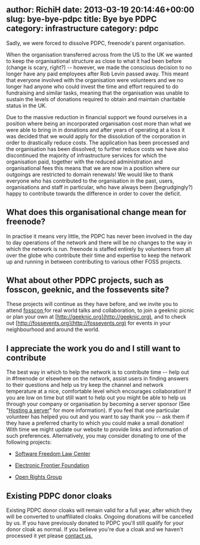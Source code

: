 author: RichiH
date: 2013-03-19 20:14:46+00:00
slug: bye-bye-pdpc
title: Bye bye PDPC
category: infrastructure
category: pdpc
---
Sadly, we were forced to dissolve PDPC, freenode's parent organisation.

When the organisation transferred across from the US to the UK we wanted to keep the organisational structure as close to what it had been before (change is scary, right?) -- however, we made the conscious decision to no longer have any paid employees after Rob Levin passed away. This meant that everyone involved with the organisation were volunteers and we no longer had anyone who could invest the time and effort required to do fundraising and similar tasks, meaning that the organisation was unable to sustain the levels of donations required to obtain and maintain charitable status in the UK.

Due to the massive reduction in financial support we found ourselves in a position where being an incorporated organisation cost more than what we were able to bring in in donations and after years of operating at a loss it was decided that we would apply for the dissolution of the corporation in order to drastically reduce costs. The application has been processed and the organisation has been dissolved; to further reduce costs we have also discontinued the majority of infrastructure services for which the organisation paid, together with the reduced administration and organisational fees this means that we are now in a position where our outgoings are restricted to domain renewals! We would like to thank everyone who has contributed to the organisation in the past, users, organisations and staff in particular, who have always been (begrudgingly?) happy to contribute towards the difference in order to cover the deficit.



## What does this organisational change mean for freenode?



In practise it means very little, the PDPC has never been involved in the day to day operations of the network and there will be no changes to the way in which the network is run. freenode is staffed entirely by volunteers from all over the globe who contribute their time and expertise to keep the network up and running in between contributing to various other FOSS projects.



## What about other PDPC projects, such as fosscon, geeknic, and the fossevents site?



These projects will continue as they have before, and we invite you to attend [fosscon ](http://fosscon.org)for real world talks and collaboration, to join a geeknic picnic or plan your own at [http://geeknic.org](http://geeknic.org), and to check out [http://fossevents.org](http://fossevents.org) for events in your neighbourhood and around the world.



## I appreciate the work you do and I still want to contribute



The best way in which to help the network is to contribute time -- help out in #freenode or elsewhere on the network, assist users in finding answers to their questions and help us try keep the channel and network temperature at a nice, comfortable level which encourages collaboration!
If you are low on time but still want to help out you might be able to help us through your company or organisation by becoming a server sponsor (See "[Hosting a server](http://freenode.net/hosting_ircd.shtml)" for more information).
If you feel that one particular volunteer has helped you out and you want to say thank you -- ask them if they have a preferred charity to which you could make a small donation! With time we might update our website to provide links and information of such preferences.
Alternatively, you may consider donating to one of the following projects:




  * [Software Freedom Law Center](https://www.softwarefreedom.org/donate/)


  * [Electronic Frontier Foundation](https://supporters.eff.org/donate)


  * [Open Rights Group](http://www.openrightsgroup.org/donate/)





## Existing PDPC donor cloaks



Existing PDPC donor cloaks will remain valid for a full year, after which they will be converted to unaffiliated cloaks. Ongoing donations will be cancelled by us. If you have previously donated to PDPC you'll still qualify for your donor cloak as normal. If you believe you're due a cloak and we haven't processed it yet please [contact us.](http://freenode.net/faq.shtml#contents-gettinghelp)
